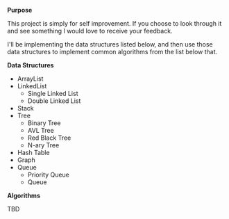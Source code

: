 **Purpose**

This project is simply for self improvement. If you choose to look through it and see something I would love to receive your feedback.

I'll be implementing the data structures listed below, and then use those data structures to implement common algorithms from the list below that. 

**Data Structures**
* ArrayList
* LinkedList
    * Single Linked List
    * Double Linked List
* Stack
* Tree
    * Binary Tree
    * AVL Tree
    * Red Black Tree
    * N-ary Tree
* Hash Table
* Graph
* Queue 
    * Priority Queue
    * Queue

**Algorithms** 

TBD